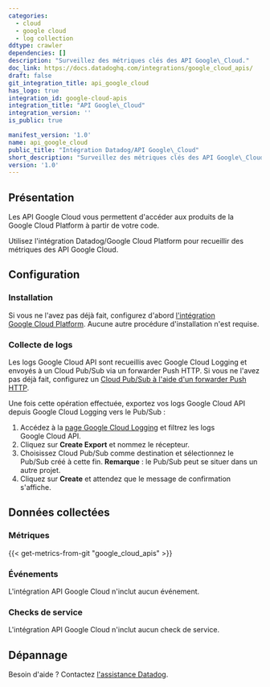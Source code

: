 ```yaml
---
categories:
  - cloud
  - google cloud
  - log collection
ddtype: crawler
dependencies: []
description: "Surveillez des métriques clés des API Google\_Cloud."
doc_link: https://docs.datadoghq.com/integrations/google_cloud_apis/
draft: false
git_integration_title: api_google_cloud
has_logo: true
integration_id: google-cloud-apis
integration_title: "API Google\_Cloud"
integration_version: ''
is_public: true

manifest_version: '1.0'
name: api_google_cloud
public_title: "Intégration Datadog/API Google\_Cloud"
short_description: "Surveillez des métriques clés des API Google\_Cloud."
version: '1.0'
---
```

## Présentation

Les API Google Cloud vous permettent d'accéder aux produits de la Google Cloud Platform à partir de votre code.

Utilisez l'intégration Datadog/Google Cloud Platform pour recueillir des métriques des API Google Cloud.

## Configuration

### Installation

Si vous ne l'avez pas déjà fait, configurez d'abord [l'intégration Google Cloud Platform][1]. Aucune autre procédure d'installation n'est requise.

### Collecte de logs

Les logs Google Cloud API sont recueillis avec Google Cloud Logging et envoyés à un Cloud Pub/Sub via un forwarder Push HTTP. Si vous ne l'avez pas déjà fait, configurez un [Cloud Pub/Sub à l'aide d'un forwarder Push HTTP][2].

Une fois cette opération effectuée, exportez vos logs Google Cloud API depuis Google Cloud Logging vers le Pub/Sub :

1. Accédez à la [page Google Cloud Logging][3] et filtrez les logs Google Cloud API.
2. Cliquez sur **Create Export** et nommez le récepteur.
3. Choisissez Cloud Pub/Sub comme destination et sélectionnez le Pub/Sub créé à cette fin. **Remarque** : le Pub/Sub peut se situer dans un autre projet.
4. Cliquez sur **Create** et attendez que le message de confirmation s'affiche.

## Données collectées

### Métriques
{{< get-metrics-from-git "google_cloud_apis" >}}


### Événements

L'intégration API Google Cloud n'inclut aucun événement.

### Checks de service

L'intégration API Google Cloud n'inclut aucun check de service.

## Dépannage

Besoin d'aide ? Contactez [l'assistance Datadog][5].

[1]: https://docs.datadoghq.com/fr/integrations/google_cloud_platform/
[2]: https://docs.datadoghq.com/fr/integrations/google_cloud_platform/#log-collection
[3]: https://console.cloud.google.com/logs/viewer
[4]: https://github.com/DataDog/dogweb/blob/prod/integration/google_cloud_apis/google_cloud_apis_metadata.csv
[5]: https://docs.datadoghq.com/fr/help/
